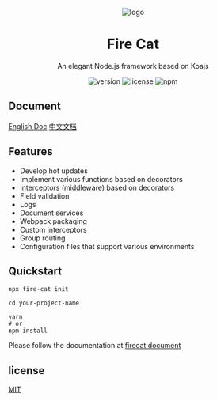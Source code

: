 <div align="center">
<p align="center">
  
![logo](https://github.com/Jon-Millent/fire-cat/assets/17584565/8fd3a5b1-edae-48fb-ad68-c839a9e8fa59)

  
</p>

<h1 align="center">
Fire Cat
</h1>

An elegant Node.js framework based on Koajs


![version](https://img.shields.io/npm/v/fire-cat)
![license](https://img.shields.io/github/license/jon-millent/fire-cat)
![npm](https://img.shields.io/npm/dm/fire-cat)

</div>



## Document
[English Doc](https://firecat.totoro.top) 
[中文文档](https://firecat.totoro.top/zh/)

## Features
* Develop hot updates
* Implement various functions based on decorators
* Interceptors (middleware) based on decorators
* Field validation
* Logs
* Document services
* Webpack packaging
* Custom interceptors
* Group routing
* Configuration files that support various environments

## Quickstart

```shell
npx fire-cat init
```

```shell
cd your-project-name

yarn
# or
npm install
```
Please follow the documentation at [firecat document](https://firecat.totoro.top/)

## license
[MIT](https://github.com/Jon-Millent/fire-cat/blob/main/LICENSE)
